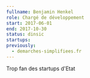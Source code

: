 ```yaml
---
fullname: Benjamin Henkel
role: Chargé de développement
start: 2017-06-01
end: 2017-10-30
status: dinsic
startups:
previously:
  - demarches-simplifiees.fr
---
```


Trop fan des startups d'Etat
